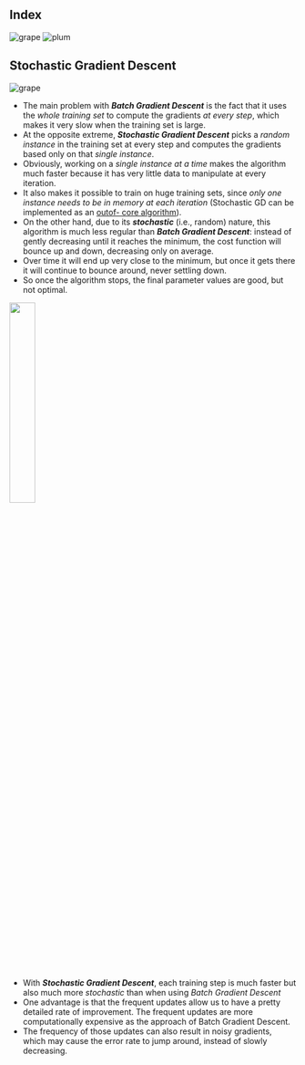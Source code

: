 ## Index
![grape](https://user-images.githubusercontent.com/12748752/126882595-d1f5449e-14bb-4ab3-809c-292caf0858a1.png)
![plum](https://user-images.githubusercontent.com/12748752/126882596-b9ba4645-7001-435e-9a3c-d4416a2543c1.png)

## Stochastic Gradient Descent
![grape](https://user-images.githubusercontent.com/12748752/126882595-d1f5449e-14bb-4ab3-809c-292caf0858a1.png)
* The main problem with **_Batch Gradient Descent_** is the fact that it uses the _whole training set_ to compute the gradients _at every step_, which makes it very slow when the training set is large. 
* At the opposite extreme, **_Stochastic Gradient Descent_** picks a _random instance_ in the training set at every step and computes the gradients based only on that _single instance_. 
* Obviously, working on a _single instance at a time_ makes the algorithm much faster because it has very little data to manipulate at every iteration. 
* It also makes it possible to train on huge training sets, since _only one instance needs to be in memory at each iteration_ (Stochastic GD can be implemented as an [outof- core algorithm](https://github.com/iAmKankan/MachineLearning_With_Python/blob/master/README.md#out-of-core-algorithm)).
* On the other hand, due to its _**stochastic**_ (i.e., random) nature, this algorithm is much less regular than **_Batch Gradient Descent_**: instead of gently decreasing until it reaches the minimum, the cost function will bounce up and down, decreasing only on average. 
* Over time it will end up very close to the minimum, but once it gets there it will continue to bounce around, never settling down. 
* So once the algorithm stops, the final parameter values are good, but not optimal.
<img src="https://user-images.githubusercontent.com/12748752/147009180-f4b49dc4-3e70-421e-bed2-4d6de3034532.png" width=30% />

* With _**Stochastic Gradient Descent**_, each training step is much faster but also much more _stochastic_ than when using _Batch Gradient Descent_
* One advantage is that the frequent updates allow us to have a pretty detailed rate of improvement. The frequent updates are more computationally expensive as the approach of Batch Gradient Descent.
* The frequency of those updates can also result in noisy gradients, which may cause the error rate to jump around, instead of slowly decreasing.

